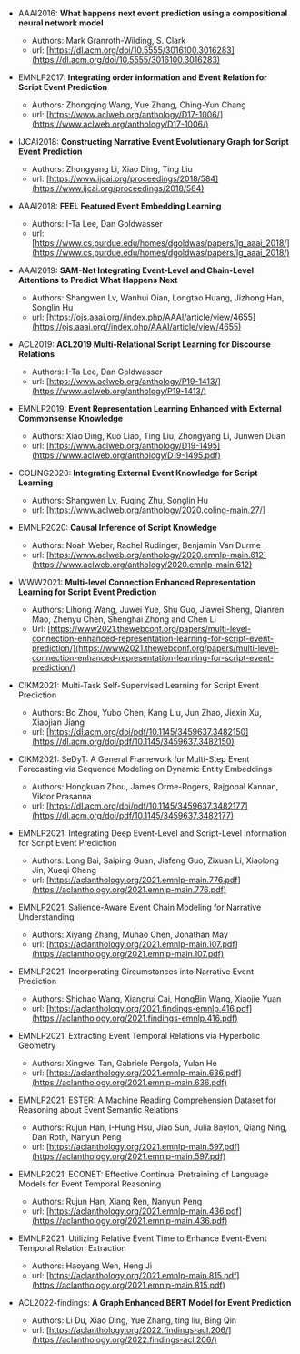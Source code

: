 
* AAAI2016: **What happens next event prediction using a compositional neural network model**
    * Authors: Mark Granroth-Wilding, S. Clark
    * url: [https://dl.acm.org/doi/10.5555/3016100.3016283](https://dl.acm.org/doi/10.5555/3016100.3016283)

* EMNLP2017: **Integrating order information and Event Relation for Script Event Prediction**
    * Authors: Zhongqing Wang, Yue Zhang, Ching-Yun Chang
    * url: [https://www.aclweb.org/anthology/D17-1006/](https://www.aclweb.org/anthology/D17-1006/)

*  IJCAI2018: **Constructing Narrative Event Evolutionary Graph for Script Event Prediction**
    * Authors: Zhongyang Li, Xiao Ding, Ting Liu
    * url: [https://www.ijcai.org/proceedings/2018/584](https://www.ijcai.org/proceedings/2018/584)

* AAAI2018: **FEEL Featured Event Embedding Learning**
    * Authors: I-Ta Lee, Dan Goldwasser    
    * url: [https://www.cs.purdue.edu/homes/dgoldwas/papers/lg_aaai_2018/](https://www.cs.purdue.edu/homes/dgoldwas/papers/lg_aaai_2018/)

* AAAI2019: **SAM-Net Integrating Event-Level and Chain-Level Attentions to Predict What Happens Next**
    * Authors: Shangwen Lv, Wanhui Qian, Longtao Huang, Jizhong Han, Songlin Hu
    * url: [https://ojs.aaai.org//index.php/AAAI/article/view/4655](https://ojs.aaai.org//index.php/AAAI/article/view/4655)

* ACL2019: **ACL2019 Multi-Relational Script Learning for Discourse Relations**
    * Authors: I-Ta Lee, Dan Goldwasser
    * url: [https://www.aclweb.org/anthology/P19-1413/](https://www.aclweb.org/anthology/P19-1413/)

* EMNLP2019: **Event Representation Learning Enhanced with External Commonsense Knowledge**
    * Authors: Xiao Ding, Kuo Liao, Ting Liu, Zhongyang Li, Junwen Duan
    * url: [https://www.aclweb.org/anthology/D19-1495](https://www.aclweb.org/anthology/D19-1495.pdf)


* COLING2020: **Integrating External Event Knowledge for Script Learning**
    * Authors: Shangwen Lv, Fuqing Zhu, Songlin Hu
    * url: [https://www.aclweb.org/anthology/2020.coling-main.27/]

* EMNLP2020: **Causal Inference of Script Knowledge**
    * Authors: Noah Weber, Rachel Rudinger, Benjamin Van Durme
    * url: [https://www.aclweb.org/anthology/2020.emnlp-main.612](https://www.aclweb.org/anthology/2020.emnlp-main.612)


* WWW2021: **Multi-level Connection Enhanced Representation Learning for Script Event Prediction**
    * Authors: Lihong Wang, Juwei Yue, Shu Guo, Jiawei Sheng, Qianren Mao, Zhenyu Chen, Shenghai Zhong and Chen Li
    * Url: [https://www2021.thewebconf.org/papers/multi-level-connection-enhanced-representation-learning-for-script-event-prediction/](https://www2021.thewebconf.org/papers/multi-level-connection-enhanced-representation-learning-for-script-event-prediction/)

* CIKM2021: Multi-Task Self-Supervised Learning for Script Event Prediction
    * Authors: Bo Zhou, Yubo Chen, Kang Liu, Jun Zhao, Jiexin Xu, Xiaojian Jiang
    * url: [https://dl.acm.org/doi/pdf/10.1145/3459637.3482150](https://dl.acm.org/doi/pdf/10.1145/3459637.3482150)

* CIKM2021: SeDyT: A General Framework for Multi-Step Event Forecasting via Sequence Modeling on Dynamic Entity Embeddings
   * Authors: Hongkuan Zhou, James Orme-Rogers, Rajgopal Kannan, Viktor Prasanna
   * url: [https://dl.acm.org/doi/pdf/10.1145/3459637.3482177](https://dl.acm.org/doi/pdf/10.1145/3459637.3482177)


* EMNLP2021: Integrating Deep Event-Level and Script-Level Information for Script Event Prediction
    * Authors: Long Bai, Saiping Guan, Jiafeng Guo, Zixuan Li, Xiaolong Jin, Xueqi Cheng
    * url: [https://aclanthology.org/2021.emnlp-main.776.pdf](https://aclanthology.org/2021.emnlp-main.776.pdf)


* EMNLP2021: Salience-Aware Event Chain Modeling for Narrative Understanding
    * Authors: Xiyang Zhang, Muhao Chen, Jonathan May
    * url: [https://aclanthology.org/2021.emnlp-main.107.pdf](https://aclanthology.org/2021.emnlp-main.107.pdf)

* EMNLP2021: Incorporating Circumstances into Narrative Event Prediction
    * Authors: Shichao Wang, Xiangrui Cai, HongBin Wang, Xiaojie Yuan
    * url: [https://aclanthology.org/2021.findings-emnlp.416.pdf](https://aclanthology.org/2021.findings-emnlp.416.pdf)


* EMNLP2021: Extracting Event Temporal Relations via Hyperbolic Geometry
    * Authors: Xingwei Tan, Gabriele Pergola, Yulan He
    * url: [https://aclanthology.org/2021.emnlp-main.636.pdf](https://aclanthology.org/2021.emnlp-main.636.pdf)

* EMNLP2021: ESTER: A Machine Reading Comprehension Dataset for Reasoning about Event Semantic Relations
    * Authors: Rujun Han, I-Hung Hsu, Jiao Sun, Julia Baylon, Qiang Ning, Dan Roth, Nanyun Peng
    * url: [https://aclanthology.org/2021.emnlp-main.597.pdf](https://aclanthology.org/2021.emnlp-main.597.pdf)



* EMNLP2021: ECONET: Effective Continual Pretraining of Language Models for Event Temporal Reasoning
    * Authors: Rujun Han, Xiang Ren, Nanyun Peng
    * url: [https://aclanthology.org/2021.emnlp-main.436.pdf](https://aclanthology.org/2021.emnlp-main.436.pdf)

* EMNLP2021: Utilizing Relative Event Time to Enhance Event-Event Temporal Relation Extraction
    * Authors: Haoyang Wen, Heng Ji
    * url: [https://aclanthology.org/2021.emnlp-main.815.pdf](https://aclanthology.org/2021.emnlp-main.815.pdf)

* ACL2022-findings: **A Graph Enhanced BERT Model for Event Prediction**
    * Authors: Li Du, Xiao Ding, Yue Zhang, ting liu, Bing Qin
    * url: [https://aclanthology.org/2022.findings-acl.206/](https://aclanthology.org/2022.findings-acl.206/)
